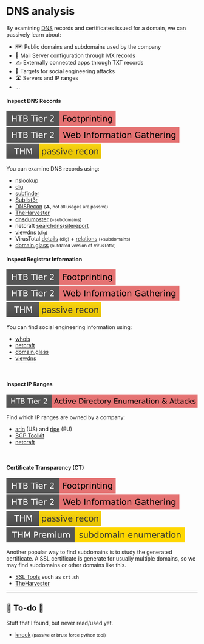 # DNS analysis

<div class="row row-cols-lg-2"><div>

By examining [DNS](/operating-systems/networking/protocols/dns.md) records and certificates issued for a domain, we can passively learn about:

* 🗺️ Public domains and subdomains used by the company
* 📮 Mail Server configuration through MX records
* ✍️ Externally connected apps through TXT records
* 🧑 Targets for social engineering attacks
* 🛣️ Servers and IP ranges
* ...

#### Inspect DNS Records

[![footprinting](../../../_badges/htb/footprinting.svg)](https://academy.hackthebox.com/course/preview/footprinting)
[![web_information_gathering](../../../_badges/htb/web_information_gathering.svg)](https://academy.hackthebox.com/course/preview/information-gathering---web-edition)
[![passiverecon](../../../_badges/thm/passiverecon.svg)](https://tryhackme.com/room/passiverecon)

You can examine DNS records using:

* [nslookup](/operating-systems/networking/protocols/dns.md#nslookup-ipdomain-lookup)
* [dig](/operating-systems/networking/protocols/dns.md#dig-ipdomain-lookup)
* [subfinder](/cybersecurity/red-team/tools/enumeration/dns/subfinder.md)
* [Sublist3r](/cybersecurity/red-team/tools/enumeration/dns/sublist3r.md)
* [DNSRecon](/cybersecurity/red-team/tools/enumeration/dns/dnsrecon.md) <small>(⚠️, not all usages are passive)</small>
* [TheHarvester](/cybersecurity/red-team/s1.investigation/tools/theHarvester.md)
* [dnsdumpster](https://dnsdumpster.com/) <small>(+subdomains)</small>
* netcraft [searchdns](https://searchdns.netcraft.com/)/[sitereport](https://sitereport.netcraft.com/)
* [viewdns](https://viewdns.info/) <small>(dig)</small>
* VirusTotal [details](https://www.virustotal.com/gui/domain/example.com/details) <small>(dig)</small> + [relations](https://www.virustotal.com/gui/domain/example.com/relations) <small>(+subdomains)</small>
* [domain.glass](https://domain.glass/) <small>(outdated version of VirusTotal)</small>
</div><div>

#### Inspect Registrar Information

[![footprinting](../../../_badges/htb/footprinting.svg)](https://academy.hackthebox.com/course/preview/footprinting)
[![web_information_gathering](../../../_badges/htb/web_information_gathering.svg)](https://academy.hackthebox.com/course/preview/information-gathering---web-edition)
[![passiverecon](../../../_badges/thm/passiverecon.svg)](https://tryhackme.com/room/passiverecon)

You can find social engineering information using:

* [whois](/operating-systems/networking/protocols/dns.md#whois-domain-registrar-data)
* [netcraft](https://sitereport.netcraft.com/)
* [domain.glass](https://domain.glass/)
* [viewdns](https://viewdns.info/)

<br>

#### Inspect IP Ranges

[![active_directory_enumeration_attacks](../../../_badges/htb/active_directory_enumeration_attacks.svg)](https://academy.hackthebox.com/course/preview/active-directory-enumeration--attacks)

Find which IP ranges are owned by a company:

* [arin](https://www.arin.net/resources/) (US) and [ripe](https://www.ripe.net/) (EU)
* [BGP Toolkit](https://bgp.he.net/)
* [netcraft](https://sitereport.netcraft.com/)

<br>

#### Certificate Transparency (CT)

[![footprinting](../../../_badges/htb/footprinting.svg)](https://academy.hackthebox.com/course/preview/footprinting)
[![web_information_gathering](../../../_badges/htb/web_information_gathering.svg)](https://academy.hackthebox.com/course/preview/information-gathering---web-edition)
[![passiverecon](../../../_badges/thm/passiverecon.svg)](https://tryhackme.com/room/passiverecon)
[![subdomainenumeration](../../../_badges/thmp/subdomainenumeration.svg)](https://tryhackme.com/room/subdomainenumeration)

Another popular way to find subdomains is to study the generated certificate. A SSL certificate is generate for usually multiple domains, so we may find subdomains or other domains like this.

* [SSL Tools](/operating-systems/networking/protocols/ssl-tls.md#find-certificates-given-a-domain) such as `crt.sh`
* [TheHarvester](/cybersecurity/red-team/s1.investigation/tools/theHarvester.md)
</div></div>

<hr class="sep-both">

## 👻 To-do 👻

Stuff that I found, but never read/used yet.

<div class="row row-cols-lg-2"><div>

* [knock](https://github.com/guelfoweb/knock/) <small>(passive or brute force python tool)</small>
</div><div>
</div></div>